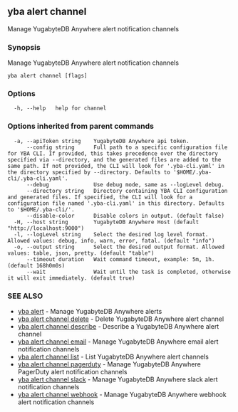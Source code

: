 ## yba alert channel

Manage YugabyteDB Anywhere alert notification channels

### Synopsis

Manage YugabyteDB Anywhere alert notification channels 

```
yba alert channel [flags]
```

### Options

```
  -h, --help   help for channel
```

### Options inherited from parent commands

```
  -a, --apiToken string    YugabyteDB Anywhere api token.
      --config string      Full path to a specific configuration file for YBA CLI. If provided, this takes precedence over the directory specified via --directory, and the generated files are added to the same path. If not provided, the CLI will look for '.yba-cli.yaml' in the directory specified by --directory. Defaults to '$HOME/.yba-cli/.yba-cli.yaml'.
      --debug              Use debug mode, same as --logLevel debug.
      --directory string   Directory containing YBA CLI configuration and generated files. If specified, the CLI will look for a configuration file named '.yba-cli.yaml' in this directory. Defaults to '$HOME/.yba-cli/'.
      --disable-color      Disable colors in output. (default false)
  -H, --host string        YugabyteDB Anywhere Host (default "http://localhost:9000")
  -l, --logLevel string    Select the desired log level format. Allowed values: debug, info, warn, error, fatal. (default "info")
  -o, --output string      Select the desired output format. Allowed values: table, json, pretty. (default "table")
      --timeout duration   Wait command timeout, example: 5m, 1h. (default 168h0m0s)
      --wait               Wait until the task is completed, otherwise it will exit immediately. (default true)
```

### SEE ALSO

* [yba alert](yba_alert.md)	 - Manage YugabyteDB Anywhere alerts
* [yba alert channel delete](yba_alert_channel_delete.md)	 - Delete YugabyteDB Anywhere alert channel
* [yba alert channel describe](yba_alert_channel_describe.md)	 - Describe a YugabyteDB Anywhere alert channel
* [yba alert channel email](yba_alert_channel_email.md)	 - Manage YugabyteDB Anywhere email alert notification channels
* [yba alert channel list](yba_alert_channel_list.md)	 - List YugabyteDB Anywhere alert channels
* [yba alert channel pagerduty](yba_alert_channel_pagerduty.md)	 - Manage YugabyteDB Anywhere PagerDuty alert notification channels
* [yba alert channel slack](yba_alert_channel_slack.md)	 - Manage YugabyteDB Anywhere slack alert notification channels
* [yba alert channel webhook](yba_alert_channel_webhook.md)	 - Manage YugabyteDB Anywhere webhook alert notification channels

